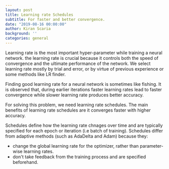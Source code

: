 ```yaml
---
layout: post
title: Learning rate Schedules
subtitle: For faster and better convergence.
date: "2019-08-16 00:00:00"
author: Kiran Scaria
background: ''
categories: general
---
```


Learning rate is the most important hyper-parameter while training a neural network. the learning rate is crucial because it controls both the speed of convergence and the ultimate performance of the network. We select learning rate mostly by trial and error, or by virtue of previous experience or some methods like LR finder.

Finding good learning rate for a neural network is sometimes like fishing. It is observed that, during earlier iterations faster learning rates lead to faster convergence while slower learning rate produces better accuracy.

For solving this problem, we need learning rate schedules. The main benefits of learning rate schedules are it converges faster with higher accuracy.

Schedules define how the learning rate chnages over time and are typically specified for each epoch or iteration (i.e batch of training). Schedules differ from adaptive methods (such as AdaDelta and Adam) because they:
- change the global learning rate for the optimizer, rather than parameter-wise learning rates.
- don't take feedback from the training process and are specified beforehand.